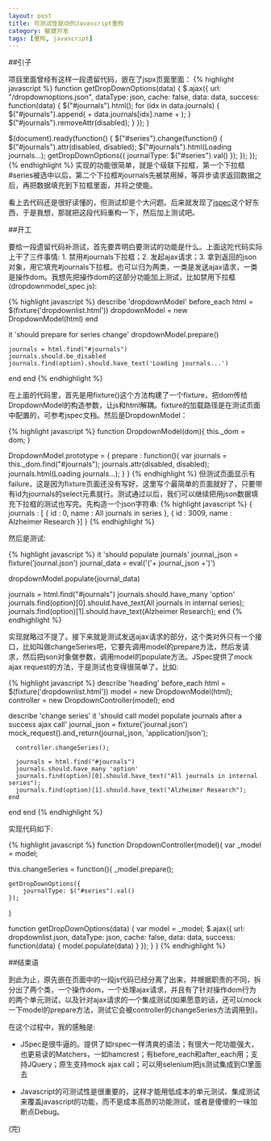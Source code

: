 ```yaml
---
layout: post
title: 可测试性驱动的Javascript重构
category: 敏捷开发
tags: [重构, javascript]
---
```


##引子

项目里面曾经有这样一段遗留代码，嵌在了jspx页面里面：
{% highlight javascript %}
function getDropDownOptions(data) {
  $.ajax({
    url: "/dropdownoptions.json",
    dataType: json,
    cache: false,
    data: data,
    success: function(data) {
      $("#journals").html();
      for (idx in data.journals) {
          $("#journals").append( + data.journals[idx].name + );
      }
      $("#journals").removeAttr(disabled);
    }
  });
}

$(document).ready(function() {
  $("#series").change(function() {
    $("#journals").attr(disabled, disabled);
    $("#journals").html(Loading journals...);
    getDropDownOptions({
    	journalType: $("#series").val()
    });
  });
});
{% endhighlight %}
实现的功能很简单，就是个级联下拉框，第一个下拉框#series被选中以后，第二个下拉框#journals先被禁用掉，等异步请求返回数据之后，再把数据填充到下拉框里面，并将之使能。

看上去代码还是很好读懂的，但测试却是个大问题。后来就发现了[jspec](http://visionmedia.github.com/jspec/)这个好东西，于是我想，那就把这段代码重构一下，然后加上测试吧。

##开工

要给一段遗留代码补测试，首先要弄明白要测试的功能是什么。上面这陀代码实际上干了三件事情: 1. 禁用#journals下拉框；2. 发起ajax请求；3. 拿到返回的json对象，用它填充#journals下拉框。也可以归为两类，一类是发送ajax请求，一类是操作dom。我想先把操作dom的这部分功能加上测试，比如禁用下拉框(dropdownmodel_spec.js):

{% highlight javascript %}
describe 'dropdownModel'
  before_each
    html = $(fixture('dropdownlist.html'))
    dropdownModel = new DropdownModel(html)
  end
  
  it 'should prepare for series change'
    dropdownModel.prepare()
    
    journals = html.find("#journals")
    journals.should.be_disabled
    journals.find(option).should.have_text('Loading journals...')
  end
end
{% endhighlight %}

在上面的代码里，首先是用fixture()这个方法构建了一个fixture，把dom传给DropdownModel的构造参数，让js和html解耦。fixture的加载路径是在测试页面中配置的，可参考jspec文档。然后是DropdownModel：

{% highlight javascript %}
function DropdownModel(dom){
  this._dom = dom;
}

DropdownModel.prototype = {
  prepare : function(){
   var journals = this._dom.find("#journals");
   journals.attr(disabled, disabled);
   journals.html(Loading journals...);
  }
}
{% endhighlight %}
但测试页面显示有failure，这是因为fixture页面还没有写好，这里写个最简单的页面就好了，只要带有id为journals的select元素就行。测试通过以后，我们可以继续把用json数据填充下拉框的测试也写完。先构造一个json字符串:
{% highlight javascript %}
{
journals : [
  {
  id : 0,
  name : All journals in series
  },	{
  id : 3009,
  name : Alzheimer Research
  }]
}
{% endhighlight %}

然后是测试:

{% highlight javascript %}
it 'should populate journals'
  journal_json = fixture('journal.json')
  journal_data = eval('('+ journal_json +')')
  
  dropdownModel.populate(journal_data)
  
  journals = html.find("#journals")
  journals.should.have_many 'option'
  journals.find(option)[0].should.have_text(All journals in internal series);
  journals.find(option)[1].should.have_text(Alzheimer Research);
end
{% endhighlight %}

实现就略过不提了。接下来就是测试发送ajax请求的部分，这个类对外只有一个接口，比如叫做changeSeries吧，它要先调用model的prepare方法，然后发请求，然后把json对象做参数，调用model的populate方法。JSpec提供了mock ajax request的方法，于是测试也变得很简单了。比如:

{% highlight javascript %}
describe 'heading'
  before_each
    html = $(fixture('dropdownlist.html'))
    model = new DropdownModel(html);
    controller = new DropdownController(model);
  end
  
  describe 'change series'
    it 'should call model populate journals after a success ajax call'
      journal_json = fixture('journal.json')
      mock_request().and_return(journal_json, 'application/json');
  
      controller.changeSeries();
  
      journals = html.find("#journals")
      journals.should.have_many 'option'
      journals.find(option)[0].should.have_text("All journals in internal series");
      journals.find(option)[1].should.have_text("Alzheimer Research");
    end
  end
end
{% endhighlight %}

实现代码如下:

{% highlight javascript %}
function DropdownController(model){
  var _model = model;
  
  this.changeSeries = function(){
    _model.prepare();
    
    getDropDownOptions({
    	journalType: $("#series").val()
    });
  }
  
 function getDropDownOptions(data) {
   var model = _model;
   $.ajax({
     url: dropdownlist.json,
     dataType: json,
     cache: false,
     data: data,
     success: function(data) {
    	model.populate(data)
     }
   });
  }
}
{% endhighlight %}

##结束语

到此为止，原先嵌在页面中的一段js代码已经分离了出来，并根据职责的不同，拆分出了两个类，一个操作dom，一个处理ajax请求，并且有了针对操作dom行为的两个单元测试，以及针对ajax请求的一个集成测试(如果愿意的话，还可以mock一下model的prepare方法，测试它会被controller的changeSeries方法调用到)。

在这个过程中，我的感触是:

*   JSpec是很牛逼的。提供了如rspec一样清爽的语法；有很大一陀功能强大，也更易读的Matchers，一如hamcrest；有before_each和after_each用；支持JQuery；原生支持mock ajax call；可以用selenium把js测试集成到CI里面去

*   Javascript的可测试性是很重要的，这样才能用低成本的单元测试、集成测试来覆盖javascript的功能，而不是成本高昂的功能测试，或者是傻傻的一味加断点Debug。

(完)